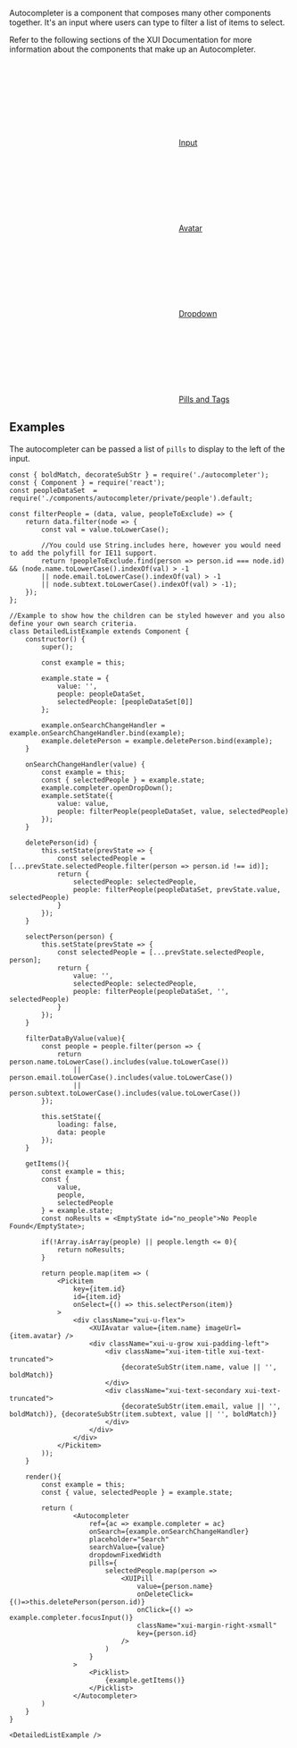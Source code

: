 Autocompleter is a component that composes many other components together. It's an input where users can type to filter a list of items to select.

Refer to the following sections of the XUI Documentation for more information about the components that make up an Autocompleter.

<div class="xui-margin-vertical">
	<div>
		<svg focusable="false" class="xui-icon xui-icon-inline xui-icon-large xui-icon-color-blue"> <use xlink:href="#xui-icon-bookmark" role="presentation"/></svg>
		<span><a href="../section-forms.html#forms-4">Input</a></span>
	</div>
	<div>
		<svg focusable="false" class="xui-icon xui-icon-inline xui-icon-large xui-icon-color-blue"> <use xlink:href="#xui-icon-bookmark" role="presentation"/></svg>
		<span><a href="../section-avatars.html#avatars-1">Avatar</a></span>
	</div>
	<div>
		<svg focusable="false" class="xui-icon xui-icon-inline xui-icon-large xui-icon-color-blue"> <use xlink:href="#xui-icon-bookmark" role="presentation"/></svg>
		<span><a href="../section-dropdowns.html#dropdowns">Dropdown</a></span>
	</div>
	<div>
		<svg focusable="false" class="xui-icon xui-icon-inline xui-icon-large xui-icon-color-blue"> <use xlink:href="#xui-icon-bookmark" role="presentation"/></svg>
		<span><a href="../section-pills-and-tags.html#pills-and-tags-2">Pills and Tags</a></span>
	</div>
</div>

## Examples

The autocompleter can be passed a list of `pills` to display to the left of the input.

```
const { boldMatch, decorateSubStr } = require('./autocompleter');
const { Component } = require('react');
const peopleDataSet  = require('./components/autocompleter/private/people').default;

const filterPeople = (data, value, peopleToExclude) => {
	return data.filter(node => {
		const val = value.toLowerCase();

		//You could use String.includes here, however you would need to add the polyfill for IE11 support.
		return !peopleToExclude.find(person => person.id === node.id) && (node.name.toLowerCase().indexOf(val) > -1
		|| node.email.toLowerCase().indexOf(val) > -1
		|| node.subtext.toLowerCase().indexOf(val) > -1);
	});
};

//Example to show how the children can be styled however and you also define your own search criteria.
class DetailedListExample extends Component {
	constructor() {
		super();

		const example = this;

		example.state = {
			value: '',
			people: peopleDataSet,
			selectedPeople: [peopleDataSet[0]]
		};

		example.onSearchChangeHandler = example.onSearchChangeHandler.bind(example);
		example.deletePerson = example.deletePerson.bind(example);
	}

	onSearchChangeHandler(value) {
		const example = this;
		const { selectedPeople } = example.state;
		example.completer.openDropDown();
		example.setState({
			value: value,
			people: filterPeople(peopleDataSet, value, selectedPeople)
		});
	}

	deletePerson(id) {
		this.setState(prevState => {
			const selectedPeople = [...prevState.selectedPeople.filter(person => person.id !== id)];
			return {
				selectedPeople: selectedPeople,
				people: filterPeople(peopleDataSet, prevState.value, selectedPeople)
			}
		});
	}

	selectPerson(person) {
		this.setState(prevState => {
			const selectedPeople = [...prevState.selectedPeople, person];
			return {
				value: '',
				selectedPeople: selectedPeople,
				people: filterPeople(peopleDataSet, '', selectedPeople)
			}
		});
	}

	filterDataByValue(value){
		const people = people.filter(person => {
			return person.name.toLowerCase().includes(value.toLowerCase())
				|| person.email.toLowerCase().includes(value.toLowerCase())
				|| person.subtext.toLowerCase().includes(value.toLowerCase())
		});

		this.setState({
			loading: false,
			data: people
		});
	}

	getItems(){
		const example = this;
		const {
			value,
			people,
			selectedPeople
		} = example.state;
		const noResults = <EmptyState id="no_people">No People Found</EmptyState>;

		if(!Array.isArray(people) || people.length <= 0){
			return noResults;
		}

		return people.map(item => (
			<Pickitem
				key={item.id}
				id={item.id}
				onSelect={() => this.selectPerson(item)}
			>
				<div className="xui-u-flex">
					<XUIAvatar value={item.name} imageUrl={item.avatar} />
					<div className="xui-u-grow xui-padding-left">
						<div className="xui-item-title xui-text-truncated">
							{decorateSubStr(item.name, value || '', boldMatch)}
						</div>
						<div className="xui-text-secondary xui-text-truncated">
							{decorateSubStr(item.email, value || '', boldMatch)}, {decorateSubStr(item.subtext, value || '', boldMatch)}
						</div>
					</div>
				</div>
			</Pickitem>
		));
	}

	render(){
		const example = this;
		const { value, selectedPeople } = example.state;

		return (
				<Autocompleter
					ref={ac => example.completer = ac}
					onSearch={example.onSearchChangeHandler}
					placeholder="Search"
					searchValue={value}
					dropdownFixedWidth
					pills={
						selectedPeople.map(person =>
							<XUIPill
								value={person.name}
								onDeleteClick={()=>this.deletePerson(person.id)}
								onClick={() => example.completer.focusInput()}
								className="xui-margin-right-xsmall"
								key={person.id}
							/>
						)
					}
				>
					<Picklist>
						{example.getItems()}
					</Picklist>
				</Autocompleter>
		)
	}
}

<DetailedListExample />
```

